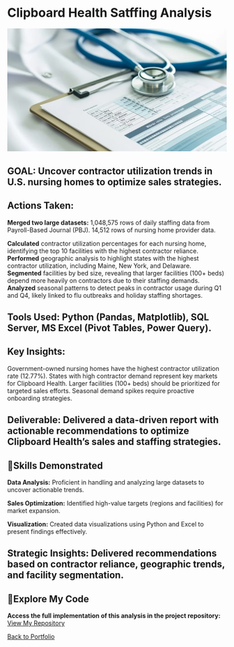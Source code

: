 # Clipboard Health Satffing Analysis
![nursing-home](pic03.jpg)

## GOAL: Uncover contractor utilization trends in U.S. nursing homes to optimize sales strategies.

## Actions Taken:

**Merged two large datasets:**
1,048,575 rows of daily staffing data from Payroll-Based Journal (PBJ).
14,512 rows of nursing home provider data.

**Calculated** contractor utilization percentages for each nursing home, identifying the top 10 facilities with the highest contractor reliance.
**Performed** geographic analysis to highlight states with the highest contractor utilization, including Maine, New York, and Delaware.
**Segmented** facilities by bed size, revealing that larger facilities (100+ beds) depend more heavily on contractors due to their staffing demands.
**Analyzed** seasonal patterns to detect peaks in contractor usage during Q1 and Q4, likely linked to flu outbreaks and holiday staffing shortages.

## Tools Used: Python (Pandas, Matplotlib), SQL Server, MS Excel (Pivot Tables, Power Query).

## Key Insights:
Government-owned nursing homes have the highest contractor utilization rate (12.77%).
States with high contractor demand represent key markets for Clipboard Health.
Larger facilities (100+ beds) should be prioritized for targeted sales efforts.
Seasonal demand spikes require proactive onboarding strategies.

**Deliverable:** Delivered a data-driven report with actionable recommendations to optimize Clipboard Health’s sales and staffing strategies.
---
## 🎯Skills Demonstrated

**Data Analysis:** Proficient in handling and analyzing large datasets to uncover actionable trends.

**Sales Optimization:** Identified high-value targets (regions and facilities) for market expansion.

**Visualization:** Created data visualizations using Python and Excel to present findings effectively.

**Strategic Insights:** Delivered recommendations based on contractor reliance, geographic trends, and facility segmentation.
----
## 🔗Explore My Code

**Access the full implementation of this analysis in the project repository:** 
[View My Repository](clipboard_health)

[Back to Portfolio](README.md)
